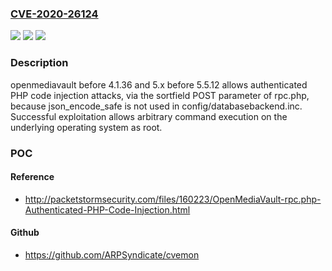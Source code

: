 ### [CVE-2020-26124](https://cve.mitre.org/cgi-bin/cvename.cgi?name=CVE-2020-26124)
![](https://img.shields.io/static/v1?label=Product&message=n%2Fa&color=blue)
![](https://img.shields.io/static/v1?label=Version&message=n%2Fa&color=blue)
![](https://img.shields.io/static/v1?label=Vulnerability&message=n%2Fa&color=brighgreen)

### Description

openmediavault before 4.1.36 and 5.x before 5.5.12 allows authenticated PHP code injection attacks, via the sortfield POST parameter of rpc.php, because json_encode_safe is not used in config/databasebackend.inc. Successful exploitation allows arbitrary command execution on the underlying operating system as root.

### POC

#### Reference
- http://packetstormsecurity.com/files/160223/OpenMediaVault-rpc.php-Authenticated-PHP-Code-Injection.html

#### Github
- https://github.com/ARPSyndicate/cvemon

